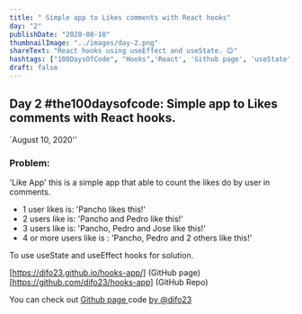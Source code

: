 ```yaml
---
title: " Simple app to Likes comments with React hooks"
day: "2"
publishDate: "2020-08-10"
thumbnailImage: "../images/day-2.png"
shareText: "React hooks using useEffect and useState. 😊"
hashtags: ["100DaysOfCode", "Hooks",'React', 'Github page', 'useState', 'useEffect']
draft: false
---
```


## Day 2 #the100daysofcode: Simple app to Likes comments with React hooks.
`August 10, 2020''

### Problem:
'Like App' this is a simple app that able to count the likes do by user in comments.

* 1 user likes is: 'Pancho likes this!'
* 2 users like is: 'Pancho and Pedro like this!'
* 3 users like is: 'Pancho, Pedro and Jose like this!'
* 4 or more users like is : 'Pancho, Pedro and 2 others like this!'

To use useState and useEffect hooks for solution.

[https://difo23.github.io/hooks-app/] (GitHub page) [https://github.com/difo23/hooks-app] (GitHub Repo)

You can check out <a href="[https://difo23.github.io/hooks-app/" target="_blank"> Github page </a> code <a href= 'https://github.com/difo23/hooks-app'> by @difo23 </a> 
